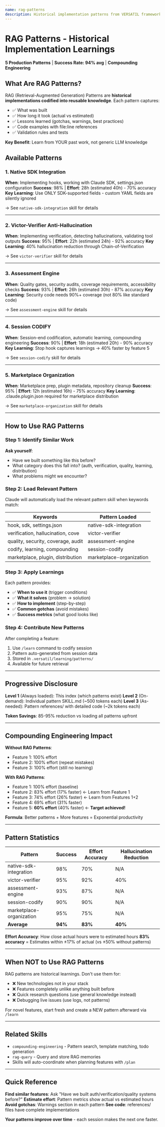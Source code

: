 ```yaml
---
name: rag-patterns
description: Historical implementation patterns from VERSATIL framework. This skill should be used when researching similar features, estimating implementation effort, learning from past mistakes, or finding proven solutions to common problems.
---
```


# RAG Patterns - Historical Implementation Learnings

**5 Production Patterns** | **Success Rate: 94% avg** | **Compounding Engineering**

## What Are RAG Patterns?

RAG (Retrieval-Augmented Generation) Patterns are **historical implementations codified into reusable knowledge**. Each pattern captures:

- ✅ What was built
- ✅ How long it took (actual vs estimated)
- ✅ Lessons learned (gotchas, warnings, best practices)
- ✅ Code examples with file:line references
- ✅ Validation rules and tests

**Key Benefit**: Learn from YOUR past work, not generic LLM knowledge

## Available Patterns

### 1. Native SDK Integration
**When**: Implementing hooks, working with Claude SDK, settings.json configuration
**Success**: 98% | **Effort**: 28h (estimated 40h) - 70% accuracy
**Key Learning**: Use ONLY SDK-supported fields - custom YAML fields are silently ignored

→ See `native-sdk-integration` skill for details

---

### 2. Victor-Verifier Anti-Hallucination
**When**: Implementing verification, detecting hallucinations, validating tool outputs
**Success**: 95% | **Effort**: 22h (estimated 24h) - 92% accuracy
**Key Learning**: 40% hallucination reduction through Chain-of-Verification

→ See `victor-verifier` skill for details

---

### 3. Assessment Engine
**When**: Quality gates, security audits, coverage requirements, accessibility checks
**Success**: 93% | **Effort**: 26h (estimated 30h) - 87% accuracy
**Key Learning**: Security code needs 90%+ coverage (not 80% like standard code)

→ See `assessment-engine` skill for details

---

### 4. Session CODIFY
**When**: Session-end codification, automatic learning, compounding engineering
**Success**: 90% | **Effort**: 18h (estimated 20h) - 90% accuracy
**Key Learning**: Stop hook captures learnings → 40% faster by feature 5

→ See `session-codify` skill for details

---

### 5. Marketplace Organization
**When**: Marketplace prep, plugin metadata, repository cleanup
**Success**: 95% | **Effort**: 12h (estimated 16h) - 75% accuracy
**Key Learning**: .claude.plugin.json required for marketplace distribution

→ See `marketplace-organization` skill for details

---

## How to Use RAG Patterns

### Step 1: Identify Similar Work

**Ask yourself**:
- Have we built something like this before?
- What category does this fall into? (auth, verification, quality, learning, distribution)
- What problems might we encounter?

### Step 2: Load Relevant Pattern

Claude will automatically load the relevant pattern skill when keywords match:

| Keywords | Pattern Loaded |
|----------|----------------|
| hook, sdk, settings.json | native-sdk-integration |
| verification, hallucination, cove | victor-verifier |
| quality, security, coverage, audit | assessment-engine |
| codify, learning, compounding | session-codify |
| marketplace, plugin, distribution | marketplace-organization |

### Step 3: Apply Learnings

Each pattern provides:
- ✅ **When to use it** (trigger conditions)
- ✅ **What it solves** (problem → solution)
- ✅ **How to implement** (step-by-step)
- ✅ **Common gotchas** (avoid mistakes)
- ✅ **Success metrics** (what good looks like)

### Step 4: Contribute New Patterns

After completing a feature:
1. Use `/learn` command to codify session
2. Pattern auto-generated from session data
3. Stored in `.versatil/learning/patterns/`
4. Available for future retrieval

---

## Progressive Disclosure

**Level 1** (Always loaded): This index (which patterns exist)
**Level 2** (On-demand): Individual pattern SKILL.md (~500 tokens each)
**Level 3** (As-needed): Pattern references/ with detailed code (~2k tokens each)

**Token Savings**: 85-95% reduction vs loading all patterns upfront

---

## Compounding Engineering Impact

**Without RAG Patterns**:
- Feature 1: 100% effort
- Feature 2: 100% effort (repeat mistakes)
- Feature 3: 100% effort (still no learning)

**With RAG Patterns**:
- Feature 1: 100% effort (baseline)
- Feature 2: 83% effort (17% faster) ← Learn from Feature 1
- Feature 3: 74% effort (26% faster) ← Learn from Features 1+2
- Feature 4: 69% effort (31% faster)
- Feature 5: **60% effort** (40% faster) ← **Target achieved!**

**Formula**: Better patterns + More features = Exponential productivity

---

## Pattern Statistics

| Pattern | Success | Effort Accuracy | Hallucination Reduction |
|---------|---------|-----------------|-------------------------|
| native-sdk-integration | 98% | 70% | N/A |
| victor-verifier | 95% | 92% | 40% |
| assessment-engine | 93% | 87% | N/A |
| session-codify | 90% | 90% | N/A |
| marketplace-organization | 95% | 75% | N/A |
| **Average** | **94%** | **83%** | **40%** |

**Effort Accuracy**: How close actual hours were to estimated hours
**83% accuracy** = Estimates within ±17% of actual (vs ±50% without patterns)

---

## When NOT to Use RAG Patterns

RAG patterns are historical learnings. Don't use them for:

- ❌ New technologies not in your stack
- ❌ Features completely unlike anything built before
- ❌ Quick research questions (use general knowledge instead)
- ❌ Debugging live issues (use logs, not patterns)

For novel features, start fresh and create a NEW pattern afterward via `/learn`

---

## Related Skills

- `compounding-engineering` - Pattern search, template matching, todo generation
- `rag-query` - Query and store RAG memories
- Skills will auto-coordinate when planning features with `/plan`

---

## Quick Reference

**Find similar features**: Ask "Have we built auth/verification/quality systems before?"
**Estimate effort**: Pattern metrics show actual vs estimated hours
**Avoid gotchas**: Warnings section in each pattern
**See code**: references/ files have complete implementations

**Your patterns improve over time** - each session makes the next one faster.
